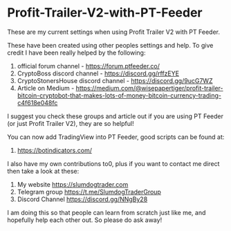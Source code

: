 # Profit-Trailer-V2-with-PT-Feeder
These are my current settings when using Profit Trailer V2 with PT Feeder.

These have been created using other peoples settings and help. To give credit I have been really helped by the following:

1) official forum channel - https://forum.ptfeeder.co/
2) CryptoBoss discord channel - https://discord.gg/rffzEYE 
3) CryptoStonersHouse discord channel - https://discord.gg/9ucG7WZ
4) Article on Medium - https://medium.com/@wisepapertiger/profit-trailer-bitcoin-cryptobot-that-makes-lots-of-money-bitcoin-currency-trading-c4f618e048fc

I suggest you check these groups and article out if you are using PT Feeder (or just Profit Trailer V2), they are so helpful!

You can now add TradingView into PT Feeder, good scripts can be found at:
1) https://botindicators.com/

I also have my own contributions to0, plus if you want to contact me direct then take a look at these:
1) My website https://slumdogtrader.com
2) Telegram group https://t.me/SlumdogTraderGroup 
3) Discord Channel https://discord.gg/NNgBy28 

I am doing this so that people can learn from scratch just like me, and hopefully help each other out. So please do ask away!
